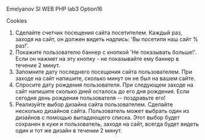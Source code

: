 Emelyanov SI
WEB PHP
lab3 Option16

Сookies

1.  Сделайте счетчик посещения сайта посетителем.
    Каждый раз, заходя на сайт, он должен видеть надпись: 'Вы посетили наш сайт % раз!'.
2.  Покажите пользователю баннер с кнопкой 'Не показывать больше!'.
    Если он нажмет на эту кнопку - не показывайте ему баннер в течение 2 минут.
3.  Запомните дату последнего посещения сайта пользователем.
    При заходе на сайт напишите, сколько минут он не был на вашем сайте.
4.  Спросите дату рождения пользователя.
    При следующем заходе на сайт напишите сколько дней осталось до его дня рождения.
    Если сегодня день рождения пользователя -- поздравьте его!
5.  Реализуйте выбор дизайна сайта пользователем. Сделайте несколько дизайнов сайта.
    Пользователь может выбрать один из дизайнов с помощью выпадающего списка.
    Этот выбор будет сохранен в куки и пользователь, заходя на сайт,
    всегда будет видеть один и тот же дизайн в течении 2 минут.
